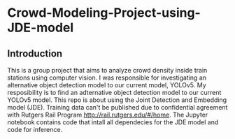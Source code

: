 # Crowd-Modeling-Project-using-JDE-model
## Introduction
This is a group project that aims to analyze crowd density inside train stations using computer vision. I was responsible for investigating an alternative object detection model to our current model, YOLOv5. My resposibility is to find an adternative object detection model to our current YOLOv5 model. This repo is about using the Joint Detection and Embedding model (JDE). Training data can't be published due to confidential agreement with Rutgers Rail Program http://rail.rutgers.edu/#/home.
The Jupyter notebook contains code that intall all dependecies for the JDE model and code for inference.
